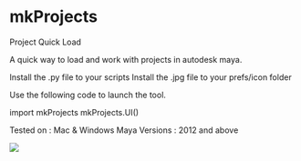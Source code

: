 mkProjects
==========

Project Quick Load

A quick way to load and work with projects in autodesk maya.

Install the .py file to your scripts
Install the .jpg file to your prefs/icon folder

Use the following code to launch the tool.

import mkProjects
mkProjects.UI()

Tested on : Mac & Windows
Maya Versions : 2012 and above

![](https://github.com/atvKumar/mkProjects/blob/master/Sample.png?raw=true)
